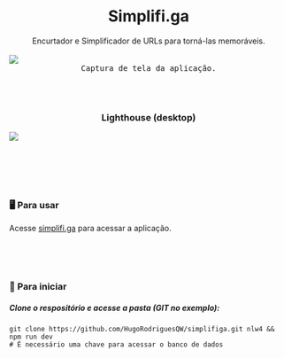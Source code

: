 <div align="center">
  <center><h1>Simplifi.ga</h1></center>
</div>

<div align="center">
  <center>Encurtador e Simplificador de URLs para torná-las memoráveis.</center>
</div>

<br>

<kbd align="center">
<img src="https://user-images.githubusercontent.com/71078903/138095318-7af06f73-f227-413e-a563-1a7b5bb815d0.png">
 <center>Captura de tela da aplicação.</center>
</kbd>

<br><br>

<div align="center">
  <center><h3>Lighthouse (desktop)</h3></center>
</div>

<kbd>
<img src="https://user-images.githubusercontent.com/71078903/138092973-1d5560fc-9da6-487b-91f2-46ea8299d0c6.png">
</kbd>
 
<br><br><br><br>

<h3>🖥️ Para usar</h3>

 Acesse [simplifi.ga](https://simplifi.ga/) para acessar a aplicação.

<br><br><br>

<h3>🚀 Para iniciar</h3>

##### Clone o respositório e acesse a pasta (GIT no exemplo):
 ```shell 
 git clone https://github.com/HugoRodriguesQW/simplifiga.git nlw4 && npm run dev
 # É necessário uma chave para acessar o banco de dados

 ```
